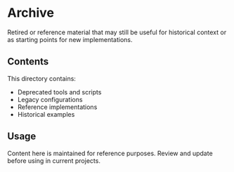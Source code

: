 # Archive

Retired or reference material that may still be useful for historical context or as starting points for new implementations.

## Contents

This directory contains:
- Deprecated tools and scripts
- Legacy configurations
- Reference implementations
- Historical examples

## Usage

Content here is maintained for reference purposes. Review and update before using in current projects.